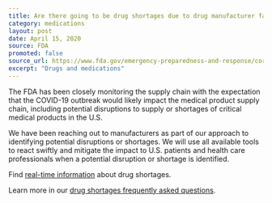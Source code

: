 ```yaml
---
title: Are there going to be drug shortages due to drug manufacturer facility closures in China?
category: medications
layout: post
date: April 15, 2020
source: FDA
promoted: false
source_url: https://www.fda.gov/emergency-preparedness-and-response/coronavirus-disease-2019-covid-19/coronavirus-disease-2019-covid-19-frequently-asked-questions
excerpt: "Drugs and medications"
---
```


The FDA has been closely monitoring the supply chain with the expectation that the COVID-19 outbreak would likely impact the medical product supply chain, including potential disruptions to supply or shortages of critical medical products in the U.S.

We have been reaching out to manufacturers as part of our approach to identifying potential disruptions or shortages. We will use all available tools to react swiftly and mitigate the impact to U.S. patients and health care professionals when a potential disruption or shortage is identified.

Find [real-time information](https://www.accessdata.fda.gov/scripts/drugshortages/default.cfm) about drug shortages.

Learn more in our [drug shortages frequently asked questions](https://www.fda.gov/drugs/drug-shortages/frequently-asked-questions-about-drug-shortages).